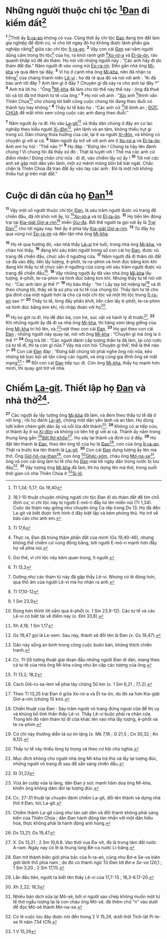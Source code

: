 # Những người thuộc chi tộc [^1@-ab95c0d2-2c63-4be4-9c7d-704d622ba5b1][Đan]() đi kiếm đất[^1-ab95c0d2-2c63-4be4-9c7d-704d622ba5b1]
<sup><b>1</b></sup> [^2@-ab95c0d2-2c63-4be4-9c7d-704d622ba5b1]Thời ấy [Ít-ra-en]() không có vua. Cũng thời ấy chi tộc [Đan]() đang tìm đất làm gia nghiệp để định cư, vì cho tới ngày đó họ không được lãnh phần gia nghiệp riêng[^2-ab95c0d2-2c63-4be4-9c7d-704d622ba5b1] giữa các chi tộc [Ít-ra-en](). <sup><b>2</b></sup> Vậy con cái [Đan]() sai năm người dũng cảm trong thị tộc[^3-ab95c0d2-2c63-4be4-9c7d-704d622ba5b1] của họ, ra khỏi ranh giới [^3@-ab95c0d2-2c63-4be4-9c7d-704d622ba5b1][Xo-rơ-a]() và [Ét-ta-ôn](), rảo quanh khắp xứ để do thám. Họ nói với những người này : “Các anh hãy đi do thám đất đai.” Năm người đi vào vùng núi [Ép-ra-im](). Đến gần nhà ông [Mi-kha]() và qua đêm tại đây. <sup><b>3</b></sup> Vì họ ở cạnh nhà ông [Mi-kha](), nên đã nhận ra tiếng[^4-ab95c0d2-2c63-4be4-9c7d-704d622ba5b1] của chàng thanh niên [Lê-vi]() ; họ đã rẽ qua đó và nói với anh : “Ai đã bảo anh tới đây ? Anh làm gì ở đây ? Chuyện gì đã xảy ra cho anh tại đây ?” <sup><b>4</b></sup> Anh trả lời họ : “Ông [^4@-ab95c0d2-2c63-4be4-9c7d-704d622ba5b1][Mi-kha]() đã làm cho tôi thế này thế này : ông đã thuê tôi và tôi đã trở thành tư tế của ông.” <sup><b>5</b></sup> Họ nói với anh : “[Xin]() anh [^5@-ab95c0d2-2c63-4be4-9c7d-704d622ba5b1]thỉnh vấn Thiên Chúa[^5-ab95c0d2-2c63-4be4-9c7d-704d622ba5b1] cho chúng tôi biết công cuộc chúng tôi đang theo đuổi có thành tựu hay không.” <sup><b>6</b></sup> Thầy tư tế bảo họ : “Các anh cứ [^6@-ab95c0d2-2c63-4be4-9c7d-704d622ba5b1]đi bình an ; [ĐỨC CHÚA]() để mắt nhìn xem công cuộc các anh đang theo đuổi.”

<sup><b>7</b></sup> Năm người ấy ra đi. Họ vào [La-gít]()[^6-ab95c0d2-2c63-4be4-9c7d-704d622ba5b1] và thấy dân chúng ở đây an cư lạc nghiệp theo kiểu người [Xi-đôn]()[^7-ab95c0d2-2c63-4be4-9c7d-704d622ba5b1], yên lành và an tâm, không thiếu hụt gì trong xứ. Dân chúng thừa hưởng của cải, lại ở xa người [Xi-đôn](), và không có chuyện gì với ai cả. <sup><b>8</b></sup> Năm người ấy trở về với anh em ở [Xo-rơ-a]() và [Ét-ta-ôn](). Anh em họ hỏi : “Thế nào ?” <sup><b>9</b></sup> Họ đáp : “Đứng lên ! Chúng ta hãy lên đánh chúng ! Vì chúng tôi đã thấy xứ đó : Thật là tuyệt vời ! Thế mà các anh cứ điềm nhiên ! Đừng chần chừ nữa : đi đi, vào chiếm lấy xứ ấy ! <sup><b>10</b></sup> Tới nơi các anh sẽ gặp một dân yên lành, một xứ mênh mông bốn bề bát ngát. Chắc chắn là Thiên Chúa đã trao đất ấy vào tay các anh : Đó là một nơi không thiếu hụt gì trên mặt đất.”

# Cuộc di dân của họ [Đan]()[^8-ab95c0d2-2c63-4be4-9c7d-704d622ba5b1]
<sup><b>11</b></sup> Vậy một số người thuộc chi tộc [Đan](), là sáu trăm người được vũ trang để chiến đấu, đã rời khỏi nơi ấy, từ [^7@-ab95c0d2-2c63-4be4-9c7d-704d622ba5b1][Xo-rơ-a]() và từ [Ét-ta-ôn](). <sup><b>12</b></sup> Họ tiến lên đóng trại tại [Kia-giát Giơ-a-rim]()[^9-ab95c0d2-2c63-4be4-9c7d-704d622ba5b1] miền [Giu-đa](). Bởi thế người ta gọi nơi ấy là [Trại Đan]()[^10-ab95c0d2-2c63-4be4-9c7d-704d622ba5b1] cho tới ngày nay. Nơi ấy ở phía tây [Kia-giát Giơ-a-rim](). <sup><b>13</b></sup> Từ đấy họ qua vùng núi [Ép-ra-im]() và đến tận nhà ông [Mi-kha]().

<sup><b>15</b></sup> Họ rẽ qua hướng đó, vào nhà thầy [Lê-vi]() trẻ tuổi, trong nhà ông [Mi-kha](), và chào hỏi thầy, <sup><b>16</b></sup> đang khi sáu trăm người trong số con cái họ [Đan](), được vũ trang để chiến đấu, chực sẵn ở ngưỡng cửa. <sup><b>17</b></sup> Năm người đã đi thăm dò đất và đã vào đấy, liền lấy tượng, ê-phốt, te-ra-phim và hình đúc bằng kim khí đang khi thầy tư tế chực sẵn ở ngưỡng cửa cùng với sáu trăm người được vũ trang để chiến đấu[^12-ab95c0d2-2c63-4be4-9c7d-704d622ba5b1]. <sup><b>18</b></sup> Vậy những người ấy đã vào nhà ông [Mi-kha]() lấy tượng, ê-phốt, te-ra-phim và hình đúc bằng kim khí. Nhưng thầy tư tế nói với họ : “Các anh làm gì thế ?” <sup><b>19</b></sup> Họ bảo thầy : “Im ! Lấy tay bịt miệng lại[^13-ab95c0d2-2c63-4be4-9c7d-704d622ba5b1] và đi theo chúng tôi, thầy sẽ là sư phụ và tư tế của chúng tôi. Thầy làm tư tế cho gia đình của một người hơn là cho cả một chi tộc và một thị tộc trong [Ít-ra-en]() sao ?” <sup><b>20</b></sup> Thầy tư tế, lòng đầy phấn khởi, liền cầm lấy ê-phốt, te-ra-phim và hình đúc bằng kim khí, rồi nhập đoàn với họ[^14-ab95c0d2-2c63-4be4-9c7d-704d622ba5b1].

<sup><b>21</b></sup> Họ lui gót ra đi. Họ để đàn bà, con trẻ, súc vật và hành lý đi trước[^15-ab95c0d2-2c63-4be4-9c7d-704d622ba5b1]. <sup><b>22</b></sup> Khi những người ấy đã đi xa nhà ông [Mi-kha](), thì hàng xóm láng giềng của ông [Mi-kha]() tri hô lên, và [^9@-ab95c0d2-2c63-4be4-9c7d-704d622ba5b1]rượt theo con cái [Đan](). <sup><b>23</b></sup> Họ gọi theo con cái [Đan]() ; những người này quay lại, nói với ông [Mi-kha]() : “Chuyện gì mà ông la ó thế ?” <sup><b>24</b></sup> Ông trả lời : “Các ngươi đánh cắp tượng thần ta đã làm, lại còn rước cả tư tế đi, thì ta còn gì nữa ? Vậy mà còn hỏi ‘Chuyện gì thế’, thế là thế nào ?” <sup><b>25</b></sup> Con cái [Đan]() đáp : “Đừng bắt chúng tôi phải nghe ông nói nữa, kẻo những kẻ bực bội sẽ tấn công các người, và ông cùng gia đình ông sẽ mất mạng[^16-ab95c0d2-2c63-4be4-9c7d-704d622ba5b1].” <sup><b>26</b></sup> Rồi con cái [Đan]() tiếp tục đi. Còn ông [Mi-kha](), thấy họ mạnh hơn mình, thì quay gót trở về nhà.

# Chiếm [La-gít](). Thiết lập họ [Đan]() và nhà thờ[^17-ab95c0d2-2c63-4be4-9c7d-704d622ba5b1].
<sup><b>27</b></sup> Các người ấy lấy tượng ông [Mi-kha]() đã làm, và đem theo thầy tư tế đã ở với ông ; rồi họ đánh [La-gít](), chống một dân yên lành và an tâm. Họ dùng lưỡi kiếm chém giết dân ấy và nổi lửa đốt thành[^18-ab95c0d2-2c63-4be4-9c7d-704d622ba5b1]. <sup><b>28</b></sup> Không có ai tiếp cứu, vì thành ấy ở xa [Xi-đôn]() và không có liên hệ gì với ai cả. Thành ấy nằm trong thung lũng gần [^10@-ab95c0d2-2c63-4be4-9c7d-704d622ba5b1][Bết Rơ-khốp]()[^19-ab95c0d2-2c63-4be4-9c7d-704d622ba5b1]. Họ xây lại thành và định cư ở đấy. <sup><b>29</b></sup> Họ đặt tên thành là [Đan](), theo tên ông tổ của họ là [Đan]()[^20-ab95c0d2-2c63-4be4-9c7d-704d622ba5b1], con của ông [Ít-ra-en](). Thật ra trước kia tên thành là [La-gít](). <sup><b>30</b></sup> Con cái [Đan]() dựng tượng ấy lên mà thờ. Ông [Giơ-hô-na-than]()[^21-ab95c0d2-2c63-4be4-9c7d-704d622ba5b1], con ông [^11@-ab95c0d2-2c63-4be4-9c7d-704d622ba5b1][Ghéc-sôm](), cháu ông [Mơ-na-se]()[^22-ab95c0d2-2c63-4be4-9c7d-704d622ba5b1], ông và con cái ông làm tư tế cho họ [Đan]() mãi tới ngày dân trong nước bị lưu đày[^23-ab95c0d2-2c63-4be4-9c7d-704d622ba5b1]. <sup><b>31</b></sup> Vậy tượng ông [Mi-kha]() đã làm, thì họ dựng lên mà thờ, trong suốt thời gian có nhà Thiên Chúa ở [^12@-ab95c0d2-2c63-4be4-9c7d-704d622ba5b1][Si-lô]().

[^1-ab95c0d2-2c63-4be4-9c7d-704d622ba5b1]: 18,1-10 thuật chuyện những người chi tộc Đan đi do thám đất để tìm chỗ định cư, vì chi tộc này bị người E-mô-ri đẩy lùi lên miền núi (Tl 1,34). Cuộc do thám này giống như chuyện ông Ca-lếp trong Ds 13. Họ đã đến La-gít và biết được tình hình ở đây biệt lập và kém phòng thủ. Họ trở về báo cáo cho anh em.
[^2-ab95c0d2-2c63-4be4-9c7d-704d622ba5b1]: Thực ra, Đan đã trúng thăm phần đất của mình (Gs 19,40-46), nhưng không thể chiếm cứ vùng đồng bằng, bởi người E-mô-ri mạnh hơn đẩy họ về phía núi.
[^3-ab95c0d2-2c63-4be4-9c7d-704d622ba5b1]: Gọi thế, vì chi tộc này kém quan trọng, ít người.
[^4-ab95c0d2-2c63-4be4-9c7d-704d622ba5b1]: Dường như các thám tử này đã gặp thầy Lê-vi. Nhưng có lẽ đúng hơn, qua thổ âm của người Lê-vi mà họ nhận ra anh.
[^5-ab95c0d2-2c63-4be4-9c7d-704d622ba5b1]: Đúng hơn thỉnh lời sấm qua ê-phốt (x. 1 Sm 23,9-12). Các tư tế và các Lê-vi có biệt tài về điểm này (x. Đnl 33,8).
[^6-ab95c0d2-2c63-4be4-9c7d-704d622ba5b1]: Gs 19,47 gọi là Le-sem. Sau này, thành sẽ đổi tên là Đan (x. Gs 19,47).
[^7-ab95c0d2-2c63-4be4-9c7d-704d622ba5b1]: Dân này sống an bình trong công cuộc buôn bán, không thích chiến tranh.
[^8-ab95c0d2-2c63-4be4-9c7d-704d622ba5b1]: Cc. 11-26 tường thuật giai đoạn đầu những người Đan di dân, mang theo cả tư tế của nhà ông Mi-kha cũng như ăn cắp các tượng của ông.
[^9-ab95c0d2-2c63-4be4-9c7d-704d622ba5b1]: Cách Giê-ru-sa-lem về phía tây chừng 50 km (x. 1 Sm 6,21 ; 7,1.2).
[^10-ab95c0d2-2c63-4be4-9c7d-704d622ba5b1]: Theo Tl 13,25 trại Đan ở giữa Xo-rơ-a và Ét-ta-ôn, do đó xa hơn Kia-giát Giơ-a-rim (chừng 10 km).
[^12-ab95c0d2-2c63-4be4-9c7d-704d622ba5b1]: Chiến thuật của Đan : Sáu trăm người võ trang đứng ngoài cửa để thị uy và khủng bố tinh thần thầy Lê-vi. Thầy Lê-vi buộc phải ra chặn cửa. Trong khi đó năm thám tử đi cửa khác lẻn vào nhà lấy tượng, ê-phốt và te-ra-phim.
[^13-ab95c0d2-2c63-4be4-9c7d-704d622ba5b1]: Cử chỉ này thường diễn tả sự im lặng (x. Mk 7,16 ; G 21,5 ; Cn 30,32 ; Kn 8,12).
[^14-ab95c0d2-2c63-4be4-9c7d-704d622ba5b1]: Thầy tư tế này thiếu lòng tự trọng và theo cơ hội chủ nghĩa.
[^15-ab95c0d2-2c63-4be4-9c7d-704d622ba5b1]: Mục đích không cho người nhà ông Mi-kha trả thù và lấy lại tượng đúc, những người võ trang đi sau để sẵn sàng chiến đấu.
[^16-ab95c0d2-2c63-4be4-9c7d-704d622ba5b1]: Vừa ăn cướp vừa la làng, dân Đan ỷ sức mạnh hăm doạ ông Mi-kha, khiến ông không dám đòi lại tượng đúc.
[^17-ab95c0d2-2c63-4be4-9c7d-704d622ba5b1]: Cc. 27-31 thuật lại chuyện đánh chiếm La-gít, đổi tên thành và dựng nhà thờ ở Đan, tức La-gít.
[^18-ab95c0d2-2c63-4be4-9c7d-704d622ba5b1]: Chiếm thành La-gít cũng như tàn sát dân và đốt thành không phải sáng kiến của Thiên Chúa ; dân Đan hành động tàn nhẫn với một dân hiếu hoà, thực không phải là hành động anh hùng.
[^19-ab95c0d2-2c63-4be4-9c7d-704d622ba5b1]: X. Ds 13,21 ; 2 Sm 10,6.8. Vào thời vua Đa-vít, đó là trung tâm đất nước A-ram. Ngày nay có lẽ là thung lũng Bê-ca nước Li-băng.
[^20-ab95c0d2-2c63-4be4-9c7d-704d622ba5b1]: Đan trở thành biên giới phía bắc của Ít-ra-en, cũng như Bơ-e Se-va biên giới lãnh thổ phía nam ; do đó có thành ngữ *Từ Đan tới Bơ-e Se-va* (20,1 ; 1 Sm 3,20 ; 2 Sm 17,11).
[^21-ab95c0d2-2c63-4be4-9c7d-704d622ba5b1]: Lần đầu tiên, người ta biết tên thầy Lê-vi của 17,7-13 ; 18,3-6.17-20.
[^22-ab95c0d2-2c63-4be4-9c7d-704d622ba5b1]: Nhiều bản dịch sửa lại Mô-sê, bởi vì người sao chép không muốn một tư tế thờ ngẫu tượng lại là con cháu ông Mô-sê, đã thêm chữ “n” vào dưới để đọc Mô-sê thành Mơ-na-se.
[^23-ab95c0d2-2c63-4be4-9c7d-704d622ba5b1]: Có lẽ cuộc lưu đày được nói đến trong 2 V 15,29, dưới thời Tích-lát Pi-le-xe III năm 734 tCN.
[^1@-ab95c0d2-2c63-4be4-9c7d-704d622ba5b1]: Tl 1,34; 5,17; Gs 19,40
[^2@-ab95c0d2-2c63-4be4-9c7d-704d622ba5b1]: Tl 17,6
[^3@-ab95c0d2-2c63-4be4-9c7d-704d622ba5b1]: Tl 13,2
[^4@-ab95c0d2-2c63-4be4-9c7d-704d622ba5b1]: Tl 17,10-12
[^5@-ab95c0d2-2c63-4be4-9c7d-704d622ba5b1]: 1 Sm 23,9
[^6@-ab95c0d2-2c63-4be4-9c7d-704d622ba5b1]: Xh 4,18; 1 Sm 1,17
[^7@-ab95c0d2-2c63-4be4-9c7d-704d622ba5b1]: Tl 13,2; 18,2
[^9@-ab95c0d2-2c63-4be4-9c7d-704d622ba5b1]: St 31,23
[^10@-ab95c0d2-2c63-4be4-9c7d-704d622ba5b1]: Ds 13,21; Gs 19,47
[^11@-ab95c0d2-2c63-4be4-9c7d-704d622ba5b1]: Xh 2,22; 18,3
[^12@-ab95c0d2-2c63-4be4-9c7d-704d622ba5b1]: 1 V 15,29